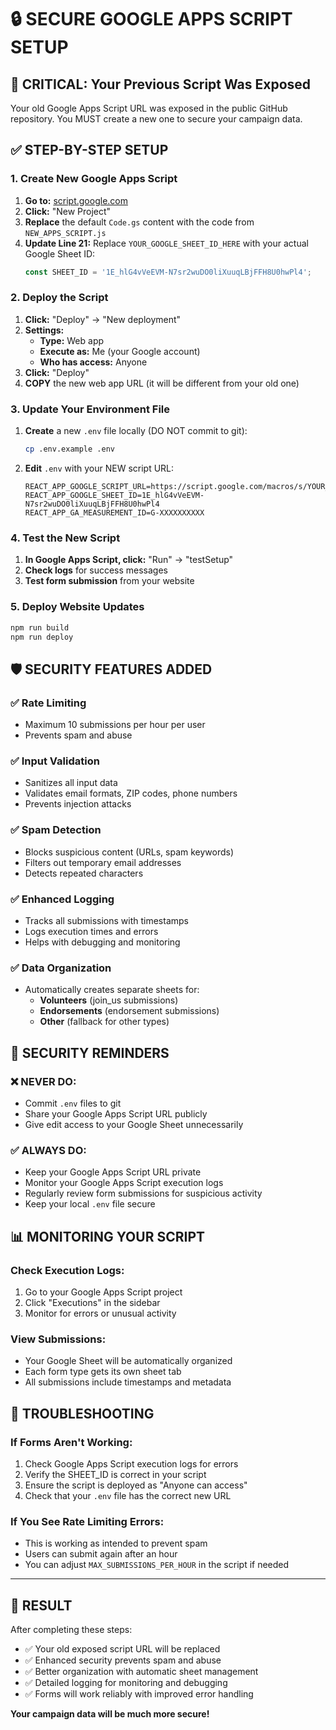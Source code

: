 # 🔒 SECURE GOOGLE APPS SCRIPT SETUP

## 🚨 CRITICAL: Your Previous Script Was Exposed

Your old Google Apps Script URL was exposed in the public GitHub repository. You MUST create a new one to secure your campaign data.

## ✅ STEP-BY-STEP SETUP

### 1. Create New Google Apps Script

1. **Go to:** [script.google.com](https://script.google.com)
2. **Click:** "New Project"
3. **Replace** the default `Code.gs` content with the code from `NEW_APPS_SCRIPT.js`
4. **Update Line 21:** Replace `YOUR_GOOGLE_SHEET_ID_HERE` with your actual Google Sheet ID:
   ```javascript
   const SHEET_ID = '1E_hlG4vVeEVM-N7sr2wuDO0liXuuqLBjFFH8U0hwPl4';
   ```

### 2. Deploy the Script

1. **Click:** "Deploy" → "New deployment"
2. **Settings:**
   - **Type:** Web app
   - **Execute as:** Me (your Google account)
   - **Who has access:** Anyone
3. **Click:** "Deploy"
4. **COPY** the new web app URL (it will be different from your old one)

### 3. Update Your Environment File

1. **Create** a new `.env` file locally (DO NOT commit to git):
   ```bash
   cp .env.example .env
   ```

2. **Edit** `.env` with your NEW script URL:
   ```
   REACT_APP_GOOGLE_SCRIPT_URL=https://script.google.com/macros/s/YOUR_NEW_SCRIPT_ID_HERE/exec
   REACT_APP_GOOGLE_SHEET_ID=1E_hlG4vVeEVM-N7sr2wuDO0liXuuqLBjFFH8U0hwPl4
   REACT_APP_GA_MEASUREMENT_ID=G-XXXXXXXXXX
   ```

### 4. Test the New Script

1. **In Google Apps Script, click:** "Run" → "testSetup"
2. **Check logs** for success messages
3. **Test form submission** from your website

### 5. Deploy Website Updates

```bash
npm run build
npm run deploy
```

## 🛡️ SECURITY FEATURES ADDED

### ✅ **Rate Limiting**
- Maximum 10 submissions per hour per user
- Prevents spam and abuse

### ✅ **Input Validation**
- Sanitizes all input data
- Validates email formats, ZIP codes, phone numbers
- Prevents injection attacks

### ✅ **Spam Detection**
- Blocks suspicious content (URLs, spam keywords)
- Filters out temporary email addresses
- Detects repeated characters

### ✅ **Enhanced Logging**
- Tracks all submissions with timestamps
- Logs execution times and errors
- Helps with debugging and monitoring

### ✅ **Data Organization**
- Automatically creates separate sheets for:
  - **Volunteers** (join_us submissions)
  - **Endorsements** (endorsement submissions)
  - **Other** (fallback for other types)

## 🚨 SECURITY REMINDERS

### ❌ **NEVER DO:**
- Commit `.env` files to git
- Share your Google Apps Script URL publicly
- Give edit access to your Google Sheet unnecessarily

### ✅ **ALWAYS DO:**
- Keep your Google Apps Script URL private
- Monitor your Google Apps Script execution logs
- Regularly review form submissions for suspicious activity
- Keep your local `.env` file secure

## 📊 MONITORING YOUR SCRIPT

### **Check Execution Logs:**
1. Go to your Google Apps Script project
2. Click "Executions" in the sidebar
3. Monitor for errors or unusual activity

### **View Submissions:**
- Your Google Sheet will be automatically organized
- Each form type gets its own sheet tab
- All submissions include timestamps and metadata

## 🔧 TROUBLESHOOTING

### **If Forms Aren't Working:**
1. Check Google Apps Script execution logs for errors
2. Verify the SHEET_ID is correct in your script
3. Ensure the script is deployed as "Anyone can access"
4. Check that your `.env` file has the correct new URL

### **If You See Rate Limiting Errors:**
- This is working as intended to prevent spam
- Users can submit again after an hour
- You can adjust `MAX_SUBMISSIONS_PER_HOUR` in the script if needed

---

## 🎯 RESULT

After completing these steps:
- ✅ Your old exposed script URL will be replaced
- ✅ Enhanced security prevents spam and abuse
- ✅ Better organization with automatic sheet management
- ✅ Detailed logging for monitoring and debugging
- ✅ Forms will work reliably with improved error handling

**Your campaign data will be much more secure!**